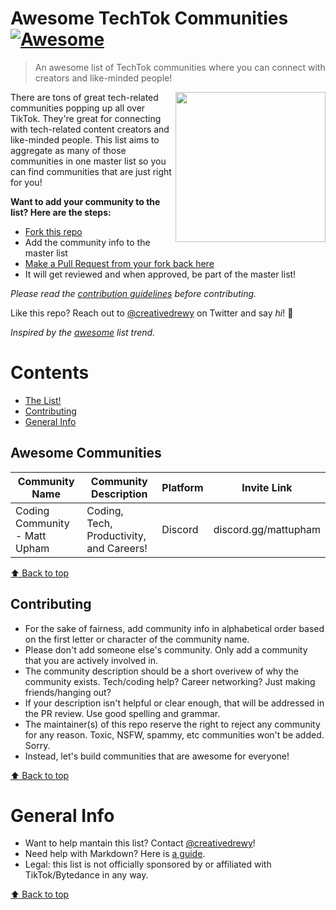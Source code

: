 # Awesome TechTok Communities [![Awesome](https://cdn.rawgit.com/sindresorhus/awesome/d7305f38d29fed78fa85652e3a63e154dd8e8829/media/badge.svg)](https://github.com/sindresorhus/awesome)

> An awesome list of TechTok communities where you can connect with creators and like-minded people!

[<img src="https://upload.wikimedia.org/wikipedia/en/thumb/a/a9/TikTok_logo.svg/1920px-TikTok_logo.svg.png" align="right" width="240">](https://www.tiktok.com/)

There are tons of great tech-related communities popping up all over TikTok. They're great for connecting with tech-related content creators and like-minded people. This list aims to aggregate as many of those communities in one master list so you can find communities that are just right for you!

**Want to add your community to the list? Here are the steps:**

- [Fork this repo](https://docs.github.com/en/free-pro-team@latest/github/getting-started-with-github/fork-a-repo)
- Add the community info to the master list
- [Make a Pull Request from your fork back here](https://docs.github.com/en/free-pro-team@latest/github/collaborating-with-issues-and-pull-requests/creating-a-pull-request-from-a-fork)
- It will get reviewed and when approved, be part of the master list!

_Please read the [contribution guidelines](#contributing) before contributing._

Like this repo? Reach out to [@creativedrewy](https://twitter.com/creativedrewy) on Twitter and say _hi_! 👋

_Inspired by the [awesome](https://github.com/sindresorhus/awesome) list trend._

# Contents

- [The List!](#awesome-developers)
- [Contributing](#contributing)
- [General Info](#general-info)

## Awesome Communities

<!-- Link Item Template --

Community Name | Community description | Community Platform (Discord/Slack/Telegram/etc) | [Community Invite Link](https://www.yourcommunity.com/invite) |

-- /Link Item Template -->

| Community Name                | Community Description                    | Platform | Invite Link          |
| ----------------------------- | ---------------------------------------- | -------- | -------------------- |
| Coding Community - Matt Upham | Coding, Tech, Productivity, and Careers! | Discord  | discord.gg/mattupham |

<!-- Don't forget to add the info alphabetically by first letter of community name -->

[⬆ Back to top](#contents)

## Contributing

- For the sake of fairness, add community info in alphabetical order based on the first letter or character of the community name.
- Please don't add someone else's community. Only add a community that you are actively involved in.
- The community description should be a short overivew of why the community exists. Tech/coding help? Career networking? Just making friends/hanging out?
- If your description isn't helpful or clear enough, that will be addressed in the PR review. Use good spelling and grammar.
- The maintainer(s) of this repo reserve the right to reject any community for any reason. Toxic, NSFW, spammy, etc communities won't be added. Sorry.
- Instead, let's build communities that are awesome for everyone!

[⬆ Back to top](#contents)

# General Info

- Want to help mantain this list? Contact [@creativedrewy](https://www.tiktok.com/@creativedrewy)!
- Need help with Markdown? Here is [a guide](https://guides.github.com/features/mastering-markdown/).
- Legal: this list is not officially sponsored by or affiliated with TikTok/Bytedance in any way.

[⬆ Back to top](#contents)

